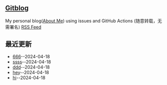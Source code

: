 ## [Gitblog](https://yihong0618.github.io/gitblog/)
My personal blog([About Me](https://github.com/yihong0618/gitblog/issues/282)) using issues and GitHub Actions (随意转载，无需署名)
[RSS Feed](https://raw.githubusercontent.com/somebody27/myblog/master/feed.xml)

## 最近更新
- [666](https://github.com/somebody27/myblog/issues/6)--2024-04-18
- [ssss](https://github.com/somebody27/myblog/issues/5)--2024-04-18
- [ddd](https://github.com/somebody27/myblog/issues/4)--2024-04-18
- [hey](https://github.com/somebody27/myblog/issues/3)--2024-04-18
- [hi](https://github.com/somebody27/myblog/issues/2)--2024-04-18
